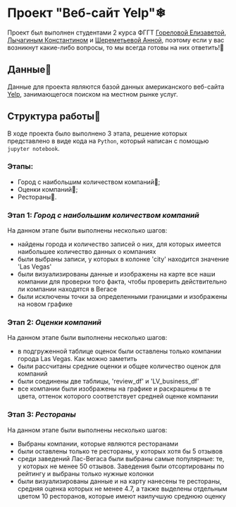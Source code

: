 # Проект "Веб-сайт Yelp"❄
Проект был выполнен студентами 2 курса ФГГТ [Гореловой Елизаветой](https://github.com/emgorelova), [Лычагиным Константином](https://github.com/lychaginkonst) и [Шереметьевой Анной](https://github.com/anch_sher), поэтому если у вас возникнут какие-либо вопросы, то мы всегда готовы на них ответить!🩷
## Данные🧾
Данные для проекта являются базой данных американского веб-сайта [Yelp](https://www.yelp.com/), занимающегося поиском на местном рынке услуг. 
## Структура работы📌
В ходе проекта было выполнено 3 этапа, решение которых представлено в виде кода на `Python`, который написан с помощью `jupyter notebook`.
### Этапы:
- Город с наибольшим количеством компаний🏬;
- Оценки компаний📑;
- Рестораны🍷.
### Этап 1: *Город с наибольшим количеством компаний*
На данном этапе были выполнены несколько шагов:
- найдены города и количество записей о них, для которых имеется наибольшее количество данных о компаниях
- были выбраны записи, у которых в колонке 'city' находится значение 'Las Vegas'
- были визуализированы данные и изображены на карте все наши компании для проверки того факта, чтобы проверить действительно ли компании находятся в Вегасе
- были исключены точки за определенными границами и изображены на новом графике
### Этап 2: *Оценки компаний*
На данном этапе были выполнены несколько шагов:
- в подгруженной таблице оценок были оставлены только компании города Las Vegas. Как можно заметить
- были рассчитаны средние оценки и общее количество оценок для компаний
- были соединены две таблицы, 'review_df' и 'LV_business_df'
- все компании были изображены на графике и раскрашены в те цвета, оттенок которого соответствует средней оценке компании

### Этап 3: *Рестораны*
На данном этапе были выполнены несколько шагов:
 - Выбраны компании, которые являются ресторанами
 - были оставлены только те рестораны, у которых хотя бы 5 отзывов
 - среди заведений Лас-Вегаса были выбраны самые популярные: те, у которых не менее 50 отзывов. Заведения были отсортированы по рейтингу и выбраны только нужные колонки
 - были визуализированы данные и на карту нанесены те рестораны, средняя оценка которых не менее  4.7, а также выделены отдельным цветом 10 ресторанов, которые имеют наилучшую среднюю оценку
   


